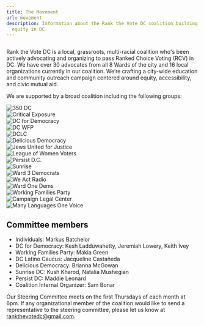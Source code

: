 ```yaml
---
title: The Movement
url: movement
description: Information about the Rank the Vote DC coalition building election
  equity in DC.
---
```

<img src="/static/img/organizers.jpg" alt="">

Rank the Vote DC is a local, grassroots, multi-racial coalition who's been actively advocating and organizing to pass Ranked Choice Voting (RCV) in DC. We have over 30 advocates from all 8 Wards of the city and 16 local organizations currently in our coalition. We’re crafting a city-wide education and community outreach campaign centered around equity, accessibility, and civic mutual aid.

We are supported by a broad coalition including the following groups:  

<div class="bg-white">
  <div class="max-w-7xl mx-auto py-12 px-4 sm:px-6 lg:px-8">
    <div class="grid grid-cols-2 gap-8 md:grid-cols-4 lg:grid-cols-3">
      <div class="col-span-2 flex justify-center md:col-span-3 lg:col-span-1">
        <img class="h-20" src="/static/img/350dc-logo.png" alt="350 DC">
      </div>
      <div class="col-span-2 flex justify-center md:col-span-3 lg:col-span-1">
        <img class="h-20" src="/static/img/ce-logo.jpeg" alt="Critical Exposure">
      </div>
      <div class="col-span-2 flex justify-center md:col-span-3 lg:col-span-1">
        <img class="h-20" src="/static/img/dc-for-democracy-dc4d-logo.png" alt="DC for Democracy">
      </div>
      <div class="col-span-2 flex justify-center md:col-span-3 lg:col-span-1">
        <img class="h-20" src="/static/img/dc-wfp-logo-wide-purple.png" alt="DC WFP">
      </div>
      <div class="col-span-2 flex justify-center md:col-span-3 lg:col-span-1">
        <img class="h-20" src="/static/img/dclc-logo.png" alt="DCLC">
      </div>
      <div class="col-span-2 flex justify-center md:col-span-3 lg:col-span-1">
        <img class="h-20" src="/static/img/delicous-democracy-transparent_1-2x.png" alt="Delicious Democracy">
      </div>
      <div class="col-span-2 flex justify-center md:col-span-3 lg:col-span-1">
        <img class="h-20" src="/static/img/jufj-logo-square.png" alt="Jews United for Justice">
      </div>
      <div class="col-span-2 flex justify-center md:col-span-3 lg:col-span-1">
        <img class="h-20" src="/static/img/league-of-women-voters-logo.png" alt="League of Women Voters">
      </div>
      <div class="col-span-2 flex justify-center md:col-span-3 lg:col-span-1">
        <img class="h-20" src="/static/img/persist-dc-logo.png" alt="Persist D.C.">
      </div>
      <div class="col-span-2 flex justify-center md:col-span-3 lg:col-span-1">
        <img class="h-20" src="/static/img/sunrise_primaryname_grey.png" alt="Sunrise">
      </div>
      <div class="col-span-2 flex justify-center md:col-span-3 lg:col-span-1">
        <img class="h-20" src="/static/img/ward-3-democrats-logo.png" alt="Ward 3 Democrats">
      </div>
      <div class="col-span-2 flex justify-center md:col-span-3 lg:col-span-1">
        <img class="h-20" src="/static/img/we-act-radio-logo.png" alt="We Act Radio">
      </div>
      <div class="col-span-2 flex justify-center md:col-span-3 lg:col-span-1">
        <img class="h-20" src="/static/img/ward-one-dems.png" alt="Ward One Dems">
      </div>
      <div class="col-span-2 flex justify-center md:col-span-3 lg:col-span-1">
        <img class="h-20" src="/static/img/working-families-party.png" alt="Working Families Party">
      </div>
      <div class="col-span-2 flex justify-center md:col-span-3 lg:col-span-1">
        <img class="h-20" src="/static/img/clc.png" alt="Campaign Legal Center">
      </div>
      <div class="col-span-2 flex justify-center md:col-span-3 lg:col-span-1">
        <img class="h-20" src="/static/img/many-languages-one-voice.png" alt="Many Languages One Voice">
      </div>
    </div>
  </div>
</div>

## Committee members
- Individuals: Markus Batchelor
- DC for Democracy: Kesh Ladduwahetty, Jeremiah Lowery, Keith Ivey
- Working Families Party: Makia Green
- DC Latino Caucus: Jacqueline Castañeda
- Delicious Democracy: Brianna McGowan
- Sunrise DC: Kush Kharod, Natalia Mushegian
- Persist DC: Maddie Leonard
- Coalition Internal Organizer: Sam Bonar

Our Steering Committee meets on the first Thursdays of each month at 6pm.
If any organizational member of the coalition would like to send a representative to the steering committee, please let us know at [rankthevotedc@gmail.com](mailto:rankthevotedc@gmail.com).